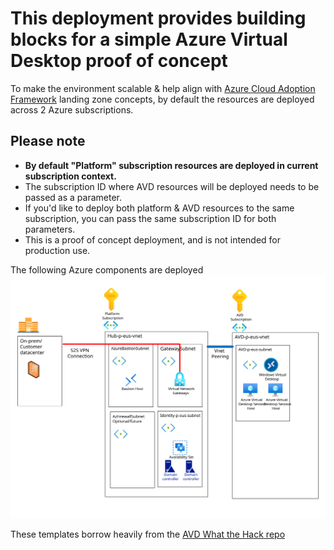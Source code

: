 # This deployment provides building blocks for a simple Azure Virtual Desktop proof of concept

To make the environment scalable & help align with [Azure Cloud Adoption Framework](https://aka.ms/caf) landing zone concepts, by default the resources are deployed across 2 Azure subscriptions.

## Please note

- **By default "Platform" subscription resources are deployed in current subscription context.**
- The subscription ID where AVD resources will be deployed needs to be passed as a parameter.
- If you'd like to deploy both platform & AVD resources to the same subscription, you can pass the same subscription ID for both parameters.
- This is a proof of concept deployment, and is not intended for production use.

The following Azure components are deployed ![avd Diagram](/img/avdPilotFramework.svg)

These templates borrow heavily from the [AVD What the Hack repo](https://github.com/microsoft/WhatTheHack/tree/master/037-AzureVirtualDesktop)
